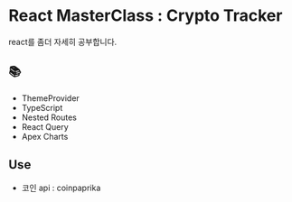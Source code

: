 # React MasterClass : Crypto Tracker

react를 좀더 자세히 공부합니다.

## 📚

- ThemeProvider
- TypeScript
- Nested Routes
- React Query
- Apex Charts

## Use

- 코인 api : coinpaprika
